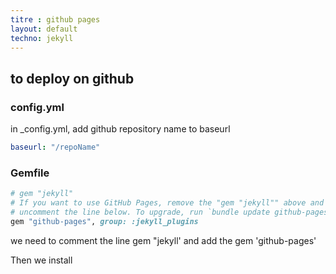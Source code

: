 ```yaml
---
titre : github pages
layout: default
techno: jekyll
---
```


## to deploy on github

### config.yml

in _config.yml, add github repository name to baseurl

```yml
baseurl: "/repoName" 
```

### Gemfile

```ruby
# gem "jekyll"
# If you want to use GitHub Pages, remove the "gem "jekyll"" above and
# uncomment the line below. To upgrade, run `bundle update github-pages`.
gem "github-pages", group: :jekyll_plugins
```

we need to comment the line  gem "jekyll' and add the gem 'github-pages'

Then we install


